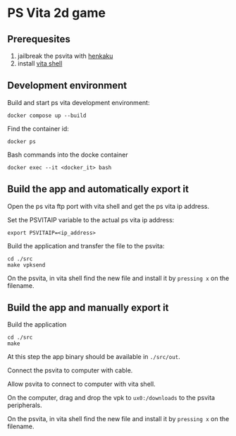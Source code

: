 # PS Vita 2d game

## Prerequesites 

1. jailbreak the psvita with [henkaku](https://henkaku.xyz)
2. install [vita shell](https://www.logic-sunrise.com/news-1087328-vita-vitashell-v202-disponible.html)

## Development environment

Build and start ps vita development environment:
```
docker compose up --build
```

Find the container id:
```
docker ps
```

Bash commands into the docke container
```
docker exec --it <docker_it> bash
```

## Build the app and automatically export it

Open the ps vita ftp port with vita shell and get the ps vita ip address.

Set the PSVITAIP variable to the actual ps vita ip address:
```
export PSVITAIP=<ip_address>
```

Build the application and transfer the file to the psvita:
```
cd ./src
make vpksend
```

On the psvita, in vita shell find the new file and install it by `pressing x` on the filename.

## Build the app and manually export it

Build the application
```
cd ./src
make
```

At this step the app binary should be available in `./src/out`. 

Connect the psvita to computer with cable.

Allow psvita to connect to computer with vita shell.

On the computer, drag and drop the vpk to `ux0:/downloads` to the psvita peripherals.

On the psvita, in vita shell find the new file and install it by `pressing x` on the filename.
